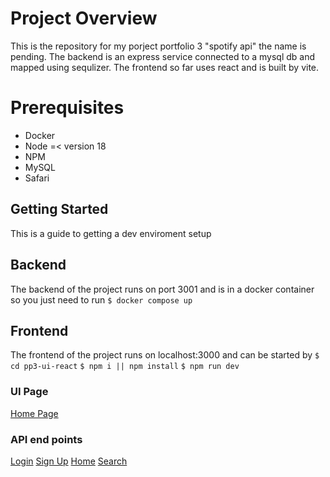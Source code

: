 # Project Overview

This is the repository for my porject portfolio 3 "spotify api" the name is pending. The backend is an express service connected to a mysql db and mapped using sequlizer. The frontend so far uses react and is built by vite.

# Prerequisites
- Docker 
- Node =< version 18
- NPM
- MySQL
- Safari

## Getting Started

This is a guide to getting a  dev enviroment setup

## Backend
The backend of the project runs on port 3001 and is in a docker container so you just need to run
    `$ docker compose up`

## Frontend 
The frontend of the project runs on localhost:3000 and can be started by 
    `$ cd pp3-ui-react`
    `$ npm i || npm install`
    `$ npm run dev`

### UI Page
[Home Page](http://localhost:3000)
### API end points
[Login](http://localhost:3001/api/v1/login)
[Sign Up](http://localhost:3001/api/v1/signup)
[Home](http://localhost:3001/api/v1/user)
[Search](http://localhost:3001/api/v1/search)
